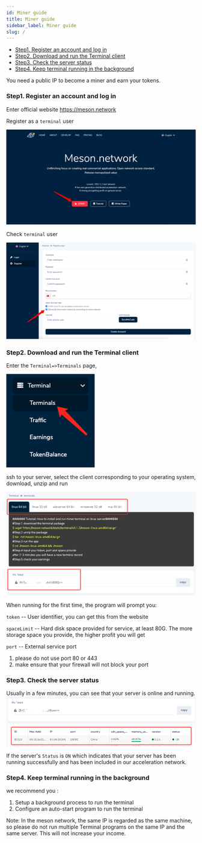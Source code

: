 ```yaml
---
id: Miner guide
title: Miner guide
sidebar_label: Miner guide
slug: /
---
```


- [Step1. Register an account and log in](#step1-register-an-account-and-log-in)
- [Step2. Download and run the Terminal client](#step2-download-and-run-the-terminal-client)
- [Step3. Check the server status](#step3-check-the-server-status)
- [Step4. Keep terminal running in the background](#step4-keep-terminal-running-in-the-background)


You need a public IP to become a miner and earn your tokens.

### Step1. Register an account and log in

Enter official website  <https://meson.network>

Register as a `terminal` user

![avatar](./img/reg1.png)

Check `terminal` user

![avatar](./img/reg3.png)

### Step2. Download and run the Terminal client

Enter the `Terminal=>Terminals` page,

![avatar](./img/terminal1.png)

ssh to your server, select the client corresponding to your operating system, download, unzip and run

![avatar](./img/terminal2.png)

When running for the first time, the program will prompt you:

`token` -- User identifier, you can get this from the website

`spaceLimit` -- Hard disk space provided for service, at least 80G. The more  storage space you provide, the higher profit you  will get

`port` -- External service port

  1. please do not use port 80 or 443
  2. make ensure that your firewall will not block your port

### Step3. Check the server status

Usually in a few minutes, you can see that your server is online and running.
![avatar](./img/terminal3.png)

If the server's `Status` is `ON` which indicates that your server has been running successfully and has been included in our acceleration network.

### Step4. Keep terminal running in the background

we recommend you :

1. Setup a background process to run the terminal
2. Configure an auto-start program to run the  terminal

Note:
In the meson network, the same IP is regarded as the same machine, so please do not run multiple Terminal programs on the same IP and the same server. This will not increase your income.

